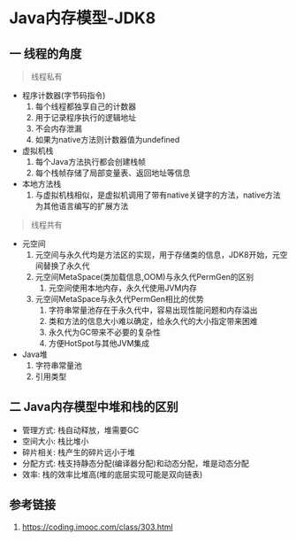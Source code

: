 # Java内存模型-JDK8
## 一 线程的角度
> 线程私有
* 程序计数器(字节码指令)
    1. 每个线程都独享自己的计数器
    2. 用于记录程序执行的逻辑地址
    3. 不会内存泄漏
    4. 如果为native方法则计数器值为undefined
* 虚拟机栈
    1. 每个Java方法执行都会创建栈帧
    2. 每个栈帧存储了局部变量表、返回地址等信息
* 本地方法栈
    1. 与虚拟机栈相似，是虚拟机调用了带有native关键字的方法，native方法为其他语言编写的扩展方法
> 线程共有
* 元空间
    1. 元空间与永久代均是方法区的实现，用于存储类的信息，JDK8开始，元空间替换了永久代
    2. 元空间MetaSpace(类加载信息,OOM)与永久代PermGen的区别
        1. 元空间使用本地内存，永久代使用JVM内存
    3. 元空间MetaSpace与永久代PermGen相比的优势
        1. 字符串常量池存在于永久代中，容易出现性能问题和内存溢出
        2. 类和方法的信息大小难以确定，给永久代的大小指定带来困难
        3. 永久代为GC带来不必要的复杂性
        4. 方便HotSpot与其他JVM集成
* Java堆
    1. 字符串常量池
    2. 引用类型
    
## 二 Java内存模型中堆和栈的区别
* 管理方式: 栈自动释放，堆需要GC
* 空间大小: 栈比堆小
* 碎片相关: 栈产生的碎片远小于堆
* 分配方式: 栈支持静态分配(编译器分配)和动态分配，堆是动态分配
* 效率: 栈的效率比堆高(堆的底层实现可能是双向链表)
## 参考链接
1. https://coding.imooc.com/class/303.html

